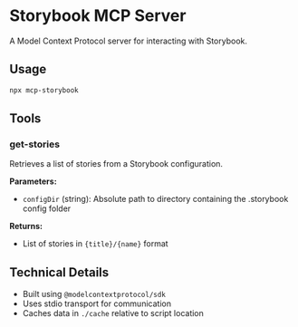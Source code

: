 # Storybook MCP Server

A Model Context Protocol server for interacting with Storybook.

## Usage

```bash
npx mcp-storybook
```

## Tools

### get-stories

Retrieves a list of stories from a Storybook configuration.

**Parameters:**

- `configDir` (string): Absolute path to directory containing the .storybook config folder

**Returns:**

- List of stories in `{title}/{name}` format

## Technical Details

- Built using `@modelcontextprotocol/sdk`
- Uses stdio transport for communication
- Caches data in `./cache` relative to script location
